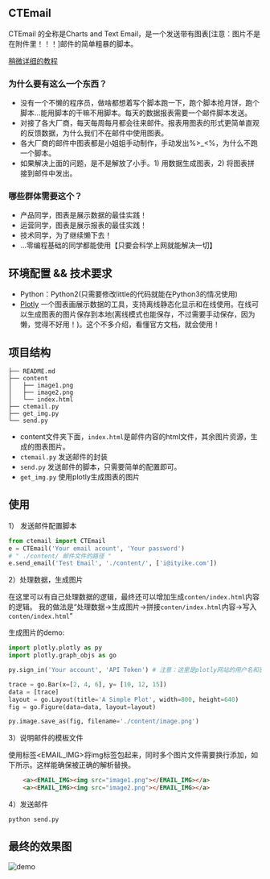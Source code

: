 ## CTEmail

CTEmail 的全称是Charts and Text Email，是一个发送带有图表[注意：图片不是在附件里！！！]邮件的简单粗暴的脚本。

[稍微详细的教程](https://www.dyike.com/2017/10/16/charts-and-text-email-tutorial/)

### 为什么要有这么一个东西？
* 没有一个不懒的程序员，做啥都想着写个脚本跑一下，跑个脚本抢月饼，跑个脚本...能用脚本的干嘛不用脚本。每天的数据报表需要一个邮件脚本发送。
* 对接了各大厂商，每天每周每月都会往来邮件。报表用图表的形式更简单直观的反馈数据，为什么我们不在邮件中使用图表。
* 各大厂商的邮件中图表都是小姐姐手动制作，手动发出%>_<%，为什么不跑一个脚本。
* 如果解决上面的问题，是不是解放了小手。1) 用数据生成图表，2) 将图表拼接到邮件中发出。

### 哪些群体需要这个？
* 产品同学，图表是展示数据的最佳实践！
* 运营同学，图表是展示报表的最佳实践！
* 技术同学，为了继续懒下去！
* ...零编程基础的同学都能使用【只要会科学上网就能解决一切】


## 环境配置 && 技术要求

* Python：Python2(只需要修改little的代码就能在Python3的情况使用)
* [Plotly](https://plot.ly/) 一个图表画展示数据的工具，支持离线静态化显示和在线使用。在线可以生成图表的图片保存到本地(离线模式也能保存，不过需要手动保存，因为懒，觉得不好用！)。这个不多介绍，看懂官方文档，就会使用！

## 项目结构

```
├── README.md
├── content
│   ├── image1.png
│   ├── image2.png
│   └── index.html
├── ctemail.py
├── get_img.py
└── send.py
```

* content文件夹下面，`index.html`是邮件内容的html文件，其余图片资源，生成的图表图片。
* `ctemail.py` 发送邮件的封装
* `send.py` 发送邮件的脚本，只需要简单的配置即可。
* `get_img.py` 使用plotly生成图表的图片


## 使用

1） 发送邮件配置脚本
```python
from ctemail import CTEmail
e = CTEmail('Your email acount', 'Your password')
# " ./content/ 邮件文件的路径 "
e.send_email('Test Email', './content/', ['i@ityike.com'])
```

2）处理数据，生成图片

在这里可以有自己处理数据的逻辑，最终还可以增加生成`conten/index.html`内容的逻辑。
我的做法是“处理数据->生成图片->拼接`conten/index.html`内容->写入`conten/index.html`”

生成图片的demo:
```python
import plotly.plotly as py
import plotly.graph_objs as go

py.sign_in('Your account', 'API Token') # 注意：这里是plotly网站的用户名和密码

trace = go.Bar(x=[2, 4, 6], y= [10, 12, 15])
data = [trace]
layout = go.Layout(title='A Simple Plot', width=800, height=640)
fig = go.Figure(data=data, layout=layout)

py.image.save_as(fig, filename='./content/image.png')
```

3）说明邮件的模板文件

使用标签<EMAIL_IMG>将img标签包起来，同时多个图片文件需要换行添加，如下所示。这样能确保被正确的解析替换。
```html
    <a><EMAIL_IMG><img src="image1.png"></EMAIL_IMG></a>
    <a><EMAIL_IMG><img src="image2.png"></EMAIL_IMG></a>
```

4）发送邮件

```bash
python send.py
```

## 最终的效果图

![demo](https://raw.githubusercontent.com/dyike/CTEmail/master/images/demo.jpeg)




